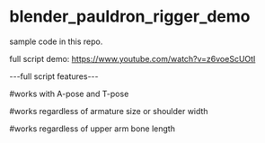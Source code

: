 # blender_pauldron_rigger_demo
sample code in this repo.

full script demo:
https://www.youtube.com/watch?v=z6voeScUOtI

---full script features---

#works with A-pose and T-pose

#works regardless of armature size or shoulder width

#works regardless of upper arm bone length
